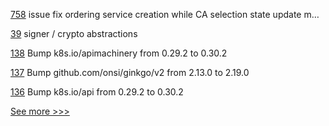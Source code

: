 
[758](https://github.com/hyperledger-labs/fabric-operations-console/pull/758) issue fix ordering service creation while CA selection state update m…

[39](https://github.com/hyperledger-labs/cckit/pull/39) signer / crypto abstractions

[138](https://github.com/hyperledger-labs/fabric-builder-k8s/pull/138) Bump k8s.io/apimachinery from 0.29.2 to 0.30.2

[137](https://github.com/hyperledger-labs/fabric-builder-k8s/pull/137) Bump github.com/onsi/ginkgo/v2 from 2.13.0 to 2.19.0

[136](https://github.com/hyperledger-labs/fabric-builder-k8s/pull/136) Bump k8s.io/api from 0.29.2 to 0.30.2


[See more >>>](https://start-here.hyperledger.org/pull-requests)
